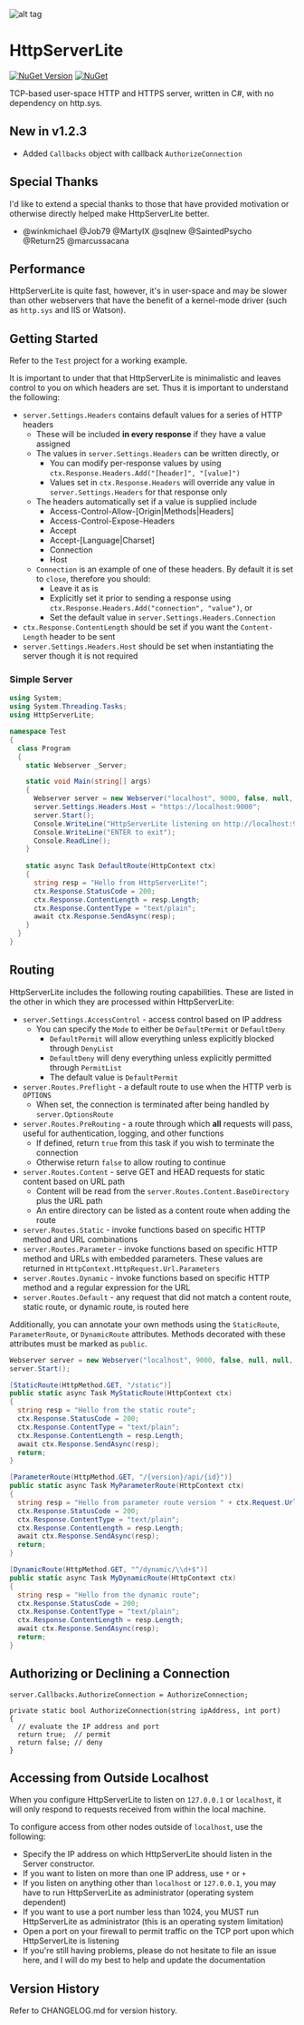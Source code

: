 ![alt tag](https://raw.githubusercontent.com/jchristn/HttpServerLite/master/Assets/icon.ico)

# HttpServerLite

[![NuGet Version](https://img.shields.io/nuget/v/HttpServerLite.svg?style=flat)](https://www.nuget.org/packages/HttpServerLite/) [![NuGet](https://img.shields.io/nuget/dt/HttpServerLite.svg)](https://www.nuget.org/packages/HttpServerLite) 

TCP-based user-space HTTP and HTTPS server, written in C#, with no dependency on http.sys.

## New in v1.2.3

- Added ```Callbacks``` object with callback ```AuthorizeConnection```

## Special Thanks

I'd like to extend a special thanks to those that have provided motivation or otherwise directly helped make HttpServerLite better.

- @winkmichael @Job79 @MartyIX @sqlnew @SaintedPsycho @Return25 @marcussacana

## Performance

HttpServerLite is quite fast, however, it's in user-space and may be slower than other webservers that have the benefit of a kernel-mode driver (such as ```http.sys``` and IIS or Watson). 

## Getting Started

Refer to the ```Test``` project for a working example.

It is important to under that that HttpServerLite is minimalistic and leaves control to you on which headers are set.  Thus it is important to understand the following:

- ```server.Settings.Headers``` contains default values for a series of HTTP headers
  - These will be included **in every response** if they have a value assigned
  - The values in ```server.Settings.Headers``` can be written directly, or
    - You can modify per-response values by using ```ctx.Response.Headers.Add("[header]", "[value]")```
    - Values set in ```ctx.Response.Headers``` will override any value in ```server.Settings.Headers``` for that response only
  - The headers automatically set if a value is supplied include
    - Access-Control-Allow-[Origin|Methods|Headers]
    - Access-Control-Expose-Headers
    - Accept
    - Accept-[Language|Charset]
    - Connection
    - Host
  - ```Connection``` is an example of one of these headers.  By default it is set to ```close```, therefore you should:
    - Leave it as is
    - Explicitly set it prior to sending a response using ```ctx.Response.Headers.Add("connection", "value")```, or
    - Set the default value in ```server.Settings.Headers.Connection```
- ```ctx.Response.ContentLength``` should be set if you want the ```Content-Length``` header to be sent
- ```server.Settings.Headers.Host``` should be set when instantiating the server though it is not required

### Simple Server
```csharp
using System;
using System.Threading.Tasks;
using HttpServerLite;

namespace Test
{
  class Program
  {
    static Webserver _Server;

    static void Main(string[] args)
    {
      Webserver server = new Webserver("localhost", 9000, false, null, null, DefaultRoute); 
      server.Settings.Headers.Host = "https://localhost:9000";
      server.Start();
      Console.WriteLine("HttpServerLite listening on http://localhost:9000");
      Console.WriteLine("ENTER to exit");
      Console.ReadLine();
    }
         
    static async Task DefaultRoute(HttpContext ctx)
    {
      string resp = "Hello from HttpServerLite!";
      ctx.Response.StatusCode = 200; 
      ctx.Response.ContentLength = resp.Length;
      ctx.Response.ContentType = "text/plain";
      await ctx.Response.SendAsync(resp);
    }
  }
} 
```

## Routing

HttpServerLite includes the following routing capabilities.  These are listed in the other in which they are processed within HttpServerLite:

- ```server.Settings.AccessControl``` - access control based on IP address
  - You can specify the ```Mode``` to either be ```DefaultPermit``` or ```DefaultDeny```
    - ```DefaultPermit``` will allow everything unless explicitly blocked through ```DenyList```
    - ```DefaultDeny``` will deny everything unless explicitly permitted through ```PermitList```
    - The default value is ```DefaultPermit```
- ```server.Routes.Preflight``` - a default route to use when the HTTP verb is ```OPTIONS```
  - When set, the connection is terminated after being handled by ```server.OptionsRoute```
- ```server.Routes.PreRouting``` - a route through which **all** requests will pass, useful for authentication, logging, and other functions
  - If defined, return ```true``` from this task if you wish to terminate the connection
  - Otherwise return ```false``` to allow routing to continue
- ```server.Routes.Content``` - serve GET and HEAD requests for static content based on URL path
  - Content will be read from the ```server.Routes.Content.BaseDirectory``` plus the URL path
  - An entire directory can be listed as a content route when adding the route
- ```server.Routes.Static``` - invoke functions based on specific HTTP method and URL combinations
- ```server.Routes.Parameter``` - invoke functions based on specific HTTP method and URLs with embedded parameters.  These values are returned in ```HttpContext.HttpRequest.Url.Parameters```
- ```server.Routes.Dynamic``` - invoke functions based on specific HTTP method and a regular expression for the URL
- ```server.Routes.Default``` - any request that did not match a content route, static route, or dynamic route, is routed here

Additionally, you can annotate your own methods using the ```StaticRoute```, ```ParameterRoute```, or ```DynamicRoute``` attributes.  Methods decorated with these attributes must be marked as ```public```.

```csharp
Webserver server = new Webserver("localhost", 9000, false, null, null, DefaultRoute);
server.Start();

[StaticRoute(HttpMethod.GET, "/static")]
public static async Task MyStaticRoute(HttpContext ctx)
{
  string resp = "Hello from the static route";
  ctx.Response.StatusCode = 200;
  ctx.Response.ContentType = "text/plain";
  ctx.Response.ContentLength = resp.Length;
  await ctx.Response.SendAsync(resp);
  return;
}

[ParameterRoute(HttpMethod.GET, "/{version}/api/{id}")]
public static async Task MyParameterRoute(HttpContext ctx)
{
  string resp = "Hello from parameter route version " + ctx.Request.Url.Parameters["version"] + " for ID " + ctx.Request.Url.Parameters["id"];
  ctx.Response.StatusCode = 200;
  ctx.Response.ContentType = "text/plain";
  ctx.Response.ContentLength = resp.Length;
  await ctx.Response.SendAsync(resp);
  return;
}

[DynamicRoute(HttpMethod.GET, "^/dynamic/\\d+$")]
public static async Task MyDynamicRoute(HttpContext ctx)
{
  string resp = "Hello from the dynamic route";
  ctx.Response.StatusCode = 200;
  ctx.Response.ContentType = "text/plain";
  ctx.Response.ContentLength = resp.Length;
  await ctx.Response.SendAsync(resp);
  return;
}
```

## Authorizing or Declining a Connection
```
server.Callbacks.AuthorizeConnection = AuthorizeConnection;

private static bool AuthorizeConnection(string ipAddress, int port)
{
  // evaluate the IP address and port
  return true;  // permit
  return false; // deny
}
```

## Accessing from Outside Localhost

When you configure HttpServerLite to listen on ```127.0.0.1``` or ```localhost```, it will only respond to requests received from within the local machine.

To configure access from other nodes outside of ```localhost```, use the following:

- Specify the IP address on which HttpServerLite should listen in the Server constructor. 
- If you want to listen on more than one IP address, use ```*``` or ```+```
- If you listen on anything other than ```localhost``` or ```127.0.0.1```, you may have to run HttpServerLite as administrator (operating system dependent)
- If you want to use a port number less than 1024, you MUST run HttpServerLite as administrator (this is an operating system limitation)
- Open a port on your firewall to permit traffic on the TCP port upon which HttpServerLite is listening
- If you're still having problems, please do not hesitate to file an issue here, and I will do my best to help and update the documentation

## Version History

Refer to CHANGELOG.md for version history.
